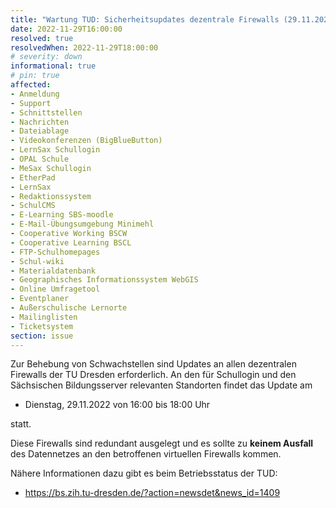 ```yaml
---
title: "Wartung TUD: Sicherheitsupdates dezentrale Firewalls (29.11.2022)"
date: 2022-11-29T16:00:00
resolved: true
resolvedWhen: 2022-11-29T18:00:00
# severity: down
informational: true
# pin: true 
affected:
- Anmeldung
- Support
- Schnittstellen
- Nachrichten
- Dateiablage
- Videokonferenzen (BigBlueButton)
- LernSax Schullogin
- OPAL Schule
- MeSax Schullogin
- EtherPad
- LernSax
- Redaktionssystem
- SchulCMS
- E-Learning SBS-moodle
- E-Mail-Übungsumgebung Minimehl
- Cooperative Working BSCW
- Cooperative Learning BSCL
- FTP-Schulhomepages
- Schul-wiki
- Materialdatenbank
- Geographisches Informationssystem WebGIS
- Online Umfragetool
- Eventplaner
- Außerschulische Lernorte
- Mailinglisten
- Ticketsystem
section: issue
---
```


Zur Behebung von Schwachstellen sind Updates an allen dezentralen Firewalls der TU Dresden erforderlich. An den für Schullogin und den Sächsischen Bildungsserver relevanten Standorten findet das Update am

-  Dienstag, 29.11.2022 von 16:00 bis 18:00 Uhr

statt.

Diese Firewalls sind redundant ausgelegt und es sollte zu **keinem Ausfall** des Datennetzes an den betroffenen virtuellen Firewalls kommen.

Nähere Informationen dazu gibt es beim Betriebsstatus der TUD:

- https://bs.zih.tu-dresden.de/?action=newsdet&news_id=1409
